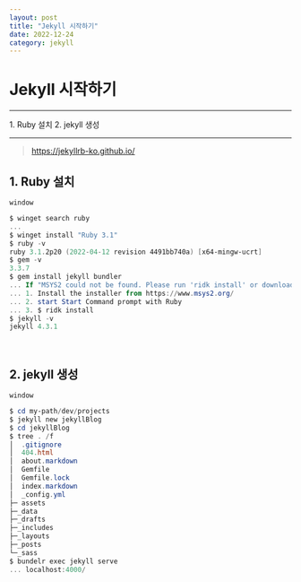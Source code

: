 ```yaml
---
layout: post
title: "Jekyll 시작하기"
date: 2022-12-24
category: jekyll
---
```


# Jekyll 시작하기

<hr>
1. Ruby 설치
2. jekyll 생성
<hr>

> https://jekyllrb-ko.github.io/


## 1. Ruby 설치

`window`
```powershell
$ winget search ruby
...
$ winget install "Ruby 3.1"
$ ruby -v
ruby 3.1.2p20 (2022-04-12 revision 4491bb740a) [x64-mingw-ucrt]
$ gem -v
3.3.7
$ gem install jekyll bundler
... If "MSYS2 could not be found. Please run 'ridk install' or download and install MSYS2 manually from https://msys2.github.io/" message appears :
... 1. Install the installer from https://www.msys2.org/
... 2. start Start Command prompt with Ruby
... 3. $ ridk install
$ jekyll -v
jekyll 4.3.1
```

<br>

## 2. jekyll 생성

`window`
```powershell
$ cd my-path/dev/projects
$ jekyll new jekyllBlog
$ cd jekyllBlog
$ tree . /f
│  .gitignore
│  404.html
│  about.markdown
│  Gemfile
│  Gemfile.lock
│  index.markdown
│  _config.yml
├─ assets
├─_data
├─_drafts
├─_includes
├─_layouts
├─_posts
└─_sass
$ bundelr exec jekyll serve
... localhost:4000/
```